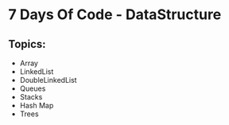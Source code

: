 # 7 Days Of Code - DataStructure

## Topics:
* Array
* LinkedList
* DoubleLinkedList
* Queues
* Stacks
* Hash Map
* Trees
